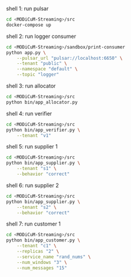 shell 1: run pulsar
```bash
cd <MODiCuM-Streaming>/src
docker-compose up
```

shell 2: run logger consumer
```bash
cd <MODiCuM-Streaming>/sandbox/print-consumer
python app.py \
    --pulsar_url "pulsar://localhost:6650" \
    --tenant "public" \
    --namespace "default" \
    --topic "logger"
```

shell 3: run allocator
```bash
cd <MODiCuM-Streaming>/src
python bin/app_allocator.py
```

shell 4: run verifier
```bash
cd <MODiCuM-Streaming>/src
python bin/app_verifier.py \
    --tenant "v1"
```

shell 5: run supplier 1
```bash
cd <MODiCuM-Streaming>/src
python bin/app_supplier.py \
    --tenant "s1" \
    --behavior "correct" 
```

shell 6: run supplier 2
```bash
cd <MODiCuM-Streaming>/src
python bin/app_supplier.py \
    --tenant "s2" \
    --behavior "correct" 
```

shell 7: run customer 1
```bash
cd <MODiCuM-Streaming>/src
python bin/app_customer.py \
    --tenant "c1" \
    --replicas "2" \
    --service_name "rand_nums" \
    --num_windows "3" \
    --num_messages "15"
```
